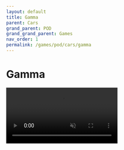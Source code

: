 ```yaml
---
layout: default
title: Gamma
parent: Cars
grand_parent: POD
grand_grand_parent: Games
nav_order: 1
permalink: /games/pod/cars/gamma
---
```


# Gamma

<video autoplay loop muted playsinline src="gamma.mp4"></video>

